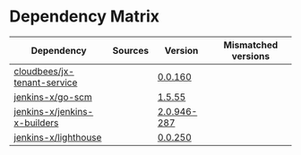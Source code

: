 # Dependency Matrix

Dependency | Sources | Version | Mismatched versions
---------- | ------- | ------- | -------------------
[cloudbees/jx-tenant-service](https://github.com/cloudbees/jx-tenant-service) |  | [0.0.160](https://github.com/cloudbees/jx-tenant-service/releases/tag/v0.0.160) | 
[jenkins-x/go-scm](https://github.com/jenkins-x/go-scm) |  | [1.5.55]() | 
[jenkins-x/jenkins-x-builders](https://github.com/jenkins-x/jenkins-x-builders) |  | [2.0.946-287]() | 
[jenkins-x/lighthouse](https://github.com/jenkins-x/lighthouse) |  | [0.0.250]() | 
